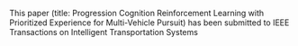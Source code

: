 This paper (title: Progression Cognition Reinforcement Learning with Prioritized Experience for Multi-Vehicle Pursuit) has been submitted to IEEE Transactions on Intelligent Transportation Systems
